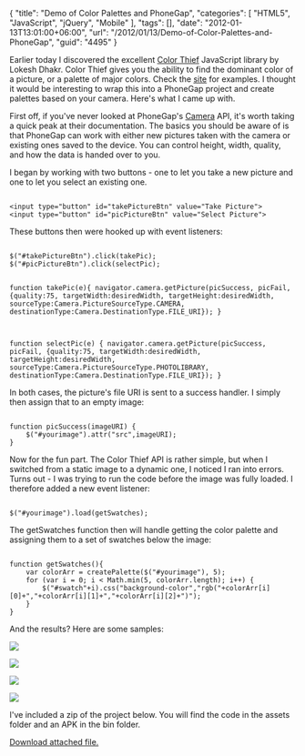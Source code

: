 {
	"title": "Demo of Color Palettes and PhoneGap",
	"categories": [
		"HTML5",
		"JavaScript",
		"jQuery",
		"Mobile"
	],
	"tags": [],
	"date": "2012-01-13T13:01:00+06:00",
	"url": "/2012/01/13/Demo-of-Color-Palettes-and-PhoneGap",
	"guid": "4495"
}

Earlier today I discovered the excellent <a href="http://lokeshdhakar.com/projects/color-thief/">Color Thief</a> JavaScript library by Lokesh Dhakr. Color Thief gives you the ability to find the dominant color of a picture, or a palette of major colors. Check the <a href="http://lokeshdhakar.com/projects/color-thief/">site</a> for examples. I thought it would be interesting to wrap this into a PhoneGap project and create palettes based on your camera. Here's what I came up with.
<!--more-->
<p>

First off, if you've never looked at PhoneGap's <a href="http://docs.phonegap.com/en/1.3.0/phonegap_camera_camera.md.html#Camera">Camera</a> API, it's worth taking a quick peak at their documentation. The basics you should be aware of is that PhoneGap can work with either new pictures taken with the camera or existing ones saved to the device. You can control height, width, quality, and how the data is handed over to you. 

<p>

I began by working with two buttons - one to let you take a new picture and one to let you select an existing one.

<p>

<code>
&lt;input type="button" id="takePictureBtn" value="Take Picture"&gt;
&lt;input type="button" id="picPictureBtn" value="Select Picture"&gt;
</code>

<p>

These buttons then were hooked up with event listeners:

<p>

<code>
$("#takePictureBtn").click(takePic);
$("#picPictureBtn").click(selectPic);


function takePic(e){
	navigator.camera.getPicture(picSuccess, picFail, {quality:75, targetWidth:desiredWidth, targetHeight:desiredWidth, sourceType:Camera.PictureSourceType.CAMERA, destinationType:Camera.DestinationType.FILE_URI});
	}

function selectPic(e) {
	navigator.camera.getPicture(picSuccess, picFail, {quality:75, targetWidth:desiredWidth, targetHeight:desiredWidth, sourceType:Camera.PictureSourceType.PHOTOLIBRARY, destinationType:Camera.DestinationType.FILE_URI});
	}
</code>

<p>

In both cases, the picture's file URI is sent to a success handler. I simply then assign that to an empty image:

<p>

<code>
function picSuccess(imageURI) {
	$("#yourimage").attr("src",imageURI);
}
</code>

<p>

Now for the fun part. The Color Thief API is rather simple, but when I switched from a static image to a dynamic one, I noticed I ran into errors. Turns out - I was trying to run the code before the image was fully loaded. I therefore added a new event listener:

<p>

<code>
$("#yourimage").load(getSwatches);
</code>

<p>

The getSwatches function then will handle getting the color palette and assigning them to a set of swatches below the image:

<p>

<code>
function getSwatches(){
	var colorArr = createPalette($("#yourimage"), 5);
	for (var i = 0; i &lt; Math.min(5, colorArr.length); i++) {
		$("#swatch"+i).css("background-color","rgb("+colorArr[i][0]+","+colorArr[i][1]+","+colorArr[i][2]+")");
	}
}	
</code>

<p>

And the results? Here are some samples:

<p>

<img src="https://static.raymondcamden.com/images/shot1.png" />

<p>

<img src="https://static.raymondcamden.com/images/shot3.png" />

<p>


<img src="https://static.raymondcamden.com/images/shot4.png" />

<p>

<img src="https://static.raymondcamden.com/images/shot5.png" />

<p>

I've included a zip of the project below. You will find the code in the assets folder and an APK in the bin folder.<p><a href='enclosures/C%3A%5Chosts%5C2012%2Eraymondcamden%2Ecom%5Cenclosures%2FColorThief%2Ezip'>Download attached file.</a></p>